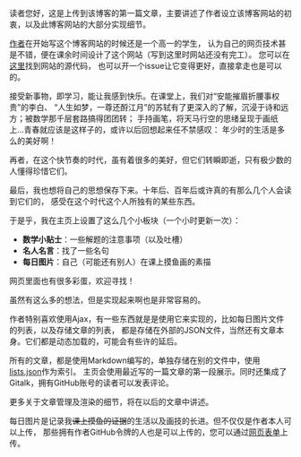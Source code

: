 读者您好，这是上传到该博客的第一篇文章，主要讲述了作者设立该博客网站的初衷，以及此博客网站的大部分实现细节。

[作者](https://github.com/jason-bowen-zheng)在开始写这个博客网站的时候还是一个高一的学生，
认为自己的网页技术甚是不错，便在课余时间设计了这个网站（写到这里时网站还没有完工）。
您可以在[这里](https://github.com/jason-bowen-zheng/jason-bowen-zheng.github.io)找到网站的源代码，
也可以开一个issue让它变得更好，直接拿走也是可以的。

接受新事物，即学习，能让我感到快乐。在课堂上，我们对“安能摧眉折腰事权贵”的李白、
“人生如梦，一尊还酹江月”的苏轼有了更深入的了解，沉浸于诗和远方；被数学那千层套路搞得团团转；
手持画笔，将天马行空的思绪呈现于画纸上...青春就应该是这样子的，或许以后回想起来任不禁感叹：
年少时的生活是多么的美好啊！

再者，在这个快节奏的时代，虽有着很多的美好，但它们转瞬即逝，只有极少数的人懂得珍惜它们。

最后，我也想将自己的思想保存下来。十年后、百年后或许真的有那么几个人会读到它们的，
感受在这个时代这个人所独有的某些东西。

于是乎，我在主页上设置了这么几个小板块（一个小时更新一次）：

- **数学小贴士**：一些解题的注意事项（以及吐槽）
- **名人名言**：找了一些名句
- **每日图片**：自己（可能还有别人）在课上摸鱼画的素描

网页里面也有很多彩蛋，欢迎寻找！

虽然有这么多的想法，但是实现起来啊也是非常容易的。

作者特别喜欢使用Ajax，有一些东西就是是使用它来实现的，比如每日图片文件的列表，以及存储文章的列表，
都是存储在外部的JSON文件，当然还有文章本身。它们都是动态加载的，可能会有些许的延后。

所有的文章，都是使用Markdown编写的，单独存储在别的文件中，使用[lists.json](articles/lists.json)作为索引。
主页会使用最近写的一篇文章的第一段展示。同时还集成了Gitalk，拥有GitHub账号的读者可以发表评论。

更多关于文章管理及渲染的细节，将在以后的文章中讲述。

每日图片是记录我~~课上摸鱼的证据~~的生活以及画技的长进。但不仅仅是作者本人可以上传，
那些拥有作者GitHub令牌的人也是可以上传的，您可以通过[网页表单](upload.html)上传。
